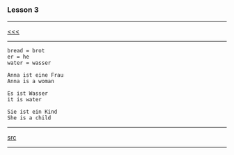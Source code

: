 
### Lesson 3

---

[<<<](https://github.com/ttltrk/ELSE/blob/master/LAN/GER/01/BASICS1.MD)

---

```
bread = brot
er = he
water = wasser
```

```
Anna ist eine Frau
Anna is a woman
```

```
Es ist Wasser
it is water
```

```
Sie ist ein Kind
She is a child
```

---

[src](https://www.duolingo.com/skill/de/Basics-1)

---
